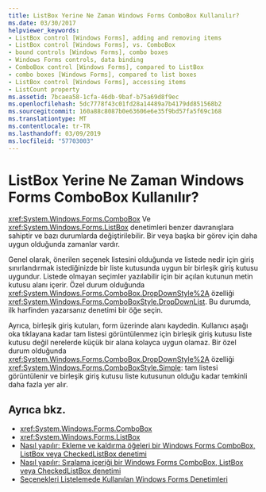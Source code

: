 ```yaml
---
title: ListBox Yerine Ne Zaman Windows Forms ComboBox Kullanılır?
ms.date: 03/30/2017
helpviewer_keywords:
- ListBox control [Windows Forms], adding and removing items
- ListBox control [Windows Forms], vs. ComboBox
- bound controls [Windows Forms], combo boxes
- Windows Forms controls, data binding
- ComboBox control [Windows Forms], compared to ListBox
- combo boxes [Windows Forms], compared to list boxes
- ListBox control [Windows Forms], accessing items
- ListCount property
ms.assetid: 7bcaea58-1cfa-46db-9baf-b75a69d8f9ec
ms.openlocfilehash: 5dc7778f43c01fd28a14489a7b4179dd851568b2
ms.sourcegitcommit: 160a88c8087b0e63606e6e35f9bd57fa5f69c168
ms.translationtype: MT
ms.contentlocale: tr-TR
ms.lasthandoff: 03/09/2019
ms.locfileid: "57703003"
---
```

# <a name="when-to-use-a-windows-forms-combobox-instead-of-a-listbox"></a>ListBox Yerine Ne Zaman Windows Forms ComboBox Kullanılır?
<xref:System.Windows.Forms.ComboBox> Ve <xref:System.Windows.Forms.ListBox> denetimleri benzer davranışlara sahiptir ve bazı durumlarda değiştirilebilir. Bir veya başka bir görev için daha uygun olduğunda zamanlar vardır.  
  
 Genel olarak, önerilen seçenek listesini olduğunda ve listede nedir için giriş sınırlandırmak istediğinizde bir liste kutusunda uygun bir birleşik giriş kutusu uygundur. Listede olmayan seçimler yazılabilir için bir açılan kutunun metin kutusu alanı içerir. Özel durum olduğunda <xref:System.Windows.Forms.ComboBox.DropDownStyle%2A> özelliği <xref:System.Windows.Forms.ComboBoxStyle.DropDownList>. Bu durumda, ilk harfinden yazarsanız denetimi bir öğe seçin.  
  
 Ayrıca, birleşik giriş kutuları, form üzerinde alanı kaydedin. Kullanıcı aşağı oka tıklayana kadar tam listesi görüntülenmez için birleşik giriş kutusu liste kutusu değil nerelerde küçük bir alana kolayca uygun olamaz. Bir özel durum olduğunda <xref:System.Windows.Forms.ComboBox.DropDownStyle%2A> özelliği <xref:System.Windows.Forms.ComboBoxStyle.Simple>: tam listesi görüntülenir ve birleşik giriş kutusu liste kutusunun olduğu kadar temkinli daha fazla yer alır.  
  
## <a name="see-also"></a>Ayrıca bkz.
- <xref:System.Windows.Forms.ComboBox>
- <xref:System.Windows.Forms.ListBox>
- [Nasıl yapılır: Ekleme ve kaldırma öğeleri bir Windows Forms ComboBox, ListBox veya CheckedListBox denetimi](add-and-remove-items-from-a-wf-combobox.md)
- [Nasıl yapılır: Sıralama içeriği bir Windows Forms ComboBox, ListBox veya CheckedListBox denetimi](sort-the-contents-of-a-wf-combobox-listbox-or-checkedlistbox-control.md)
- [Seçenekleri Listelemede Kullanılan Windows Forms Denetimleri](windows-forms-controls-used-to-list-options.md)
